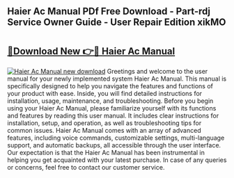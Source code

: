 ## Haier Ac Manual PDf Free Download - Part-rdj Service Owner Guide - User Repair Edition xikMO

# <h2><a href="http://bc14330.oget.top/?id=Haier+Ac+Manual">🔗Download New 👉🔴 Haier Ac Manual</a></h2>

[![Haier Ac Manual new download](https://i.imgur.com/5g1atiW.png)](http://bc14330.oget.top/?id=Haier+Ac+Manual)
Greetings and welcome to the user manual for your newly implemented system Haier Ac Manual. This manual is specifically designed to help you navigate the features and functions of your product with ease. Inside, you will find detailed instructions for installation, usage, maintenance, and troubleshooting. Before you begin using your Haier Ac Manual, please familiarize yourself with its functions and features by reading this user manual. It includes clear instructions for installation, setup, and operation, as well as troubleshooting tips for common issues. Haier Ac Manual comes with an array of advanced features, including voice commands, customizable settings, multi-language support, and automatic backups, all accessible through the user interface. Our expectation is that the Haier Ac Manual has been instrumental in helping you get acquainted with your latest purchase. In case of any queries or concerns, feel free to contact our customer service.
